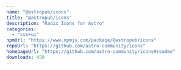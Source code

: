 ```yaml
---
name: "@astropub/icons"
title: "@astropub/icons"
description: "Radix Icons for Astro"
categories:
  - "css+ui"
npmUrl: "https://www.npmjs.com/package/@astropub/icons"
repoUrl: "https://github.com/astro-community/icons"
homepageUrl: "https://github.com/astro-community/icons#readme"
downloads: 450
---
```

